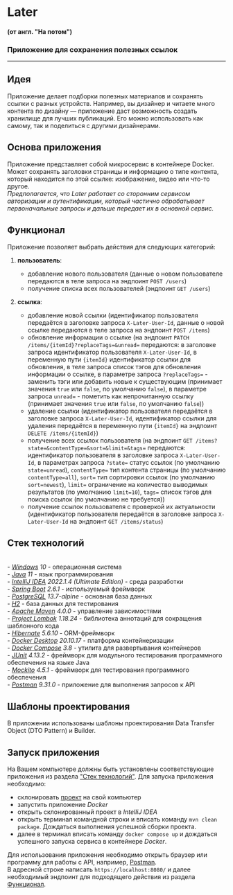 # Later

#### (от англ. "На потом")

### Приложение для сохранения полезных ссылок

***

## Идея

Приложение делает подборки полезных материалов и сохранять ссылки с разных устройств.
Например, вы дизайнер и читаете много контента по дизайну — приложение даст возможность создать
хранилище для лучших публикаций. Его можно использовать как самому, так и поделиться с другими
дизайнерами.

## Основа приложения

Приложение представляет собой микросервис в контейнере Docker. Может сохранять заголовки страницы и
информацию о типе контента, который находится по этой ссылке: изображение, видео или что-то другое.
<br> _Предполагается, что Later работает со сторонним сервисом авторизации и аутентификации,
который частично обрабатывает первоначальные запросы и дальше передает их в основной сервис._

## Функционал

Приложение позволяет выбрать действия для следующих категорий:

1) **пользователь**:

   - добавление нового пользователя (данные о новом пользователе передаются в теле запроса на
     эндпоинт `POST /users`)
   - получение списка всех пользователей (эндпоинт `GET /users`)

2) **ссылка**:

   - добавление новой ссылки (идентификатор пользователя передаётся в заголовке запроса
     `X-Later-User-Id`, данные о новой ссылке передаются в теле запроса на эндпоинт `POST /items`)
   - обновление информации о ссылке (на эндпоинт `PATCH /items/{itemId}?replaceTags=&unread=`
     передаются: в заголовке запроса идентификатор пользователя `X-Later-User-Id`, в переменную
     пути `{itemId}` идентификатор ссылки для обновления, в теле запроса список тэгов для
     обновления информации о ссылке, в параметре запроса `?replaceTags=` - заменить тэги или
     добавить новые к существующим (принимает значения `true` или `false`, по умолчанию `false`),
     в параметре  запроса `unread=` - пометить как непрочитанную ссылку (принимает значения
     `true` или `false`, по умолчанию `false`))
   - удаление ссылки (идентификатор пользователя передаётся в заголовке запроса
     `X-Later-User-Id`, идентификатор ссылки для удаления передаётся в переменную пути
     `{itemId}` на эндпоинт `DELETE /items/{itemId}`)
   - получение всех ссылок пользователя (на эндпоинт
     `GET /items?state=&contentType=&sort=&limit=&tags=` передаются: идентификатор пользователя
     в заголовке запроса `X-Later-User-Id`, в параметрах запроса `?state=` статус ссылок (по
     умолчанию `state=unread`), `contentType=` тип контента страницы (по умолчанию
     `contentType=all`), `sort=` тип сортировки ссылок (по умолчанию `sort=newest`), `limit=`
     ограничение на количество выводимых результатов (по умолчанию `limit=10`), `tags=` список
     тэгов для поиска ссылок (по умолчанию не требуется))
   - получение ссылок пользователя с проверкой их актуальности (идентификатор
     пользователя передаётся в  заголовке запроса `X-Later-User-Id` на эндпоинт
     `GET /items/status`)

## Стек технологий

<br>- *[Windows](https://www.microsoft.com/ru-ru/software-download/windows10) 10* - операционная
система
<br>- *[Java](https://www.java.com/ru/) 11* - язык программирования
<br>- *[IntelliJ IDEA](https://www.jetbrains.com/ru-ru/idea/download/?ysclid=l8l4s0cdro888284513#section=windows)
2022.1.4 (Ultimate Edition)* - среда разработки
<br>- *[Spring Boot](https://spring.io) 2.6.1* - используемый фреймворк
<br>- *[PostgreSQL](https://www.postgresql.org/) 13.7-alpine* - основная база данных
<br>- *[H2](https://ru.wikipedia.org/wiki/H2)* - база данных для тестирования
<br>- *[Apache Maven](https://maven.apache.org/) 4.0.0* - управление зависимостями
<br>- *[Project Lombok](https://projectlombok.org/) 1.18.24* - библиотека аннотаций для сокращения
шаблонного кода
<br>- *[Hibernate](https://hibernate.org/) 5.6.10* - ORM-фреймворк
<br>- *[Docker Desktop](https://docs.docker.com/desktop/install/windows-install/) 20.10.17* -
платформа контейнеризации
<br>- *[Docker Compose](https://docs.docker.com/compose/install/) 3.8* - утилита для
развертывания контейнеров
<br>- *[JUnit](https://junit.org) 4.13.2* - фреймворк для модульного тестирования программного
обеспечения на языке Java
<br>- *[Mockito](https://site.mockito.org/) 4.5.1* - фреймворк для тестирования программного
обеспечения
<br>- *[Postman](https://www.postman.com/downloads/) 9.31.0* - приложение для выполнения запросов
к API

## Шаблоны проектирования

В приложении использованы шаблоны проектирования Data Transfer Object (DTO Pattern) и Builder.

## Запуск приложения

На Вашем компьютере должны быть установлены соответствующие приложения из раздела ["Стек
технологий"](#стек-технологий).
Для запуска приложения необходимо:

- склонировать [проект](https://github.com/gorden73/Later) на свой компьютер
- запустить приложение _Docker_
- открыть склонированный проект в _IntelliJ IDEA_
- открыть терминал командной строки и вписать команду `mvn clean package`. Дождаться выполнения
  успешной сборки проекта.
- далее в терминал вписать команду `docker compose up` и дождаться успешного запуска сервиса
  в контейнере _Docker_.

Для использования приложения необходимо открыть браузер или программу для
работы с API, например, [Postman](https://www.postman.com/).
<br>В адресной строке написать `https://localhost:8080/` и далее необходимый эндпоинт для
подходящего действия из раздела [Функционал](#функционал).